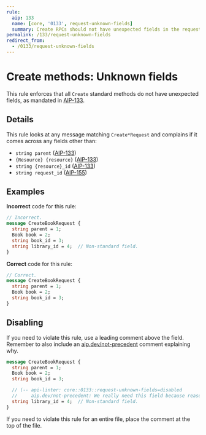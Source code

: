 ```yaml
---
rule:
  aip: 133
  name: [core, '0133', request-unknown-fields]
  summary: Create RPCs should not have unexpected fields in the request.
permalink: /133/request-unknown-fields
redirect_from:
  - /0133/request-unknown-fields
---
```


# Create methods: Unknown fields

This rule enforces that all `Create` standard methods do not have unexpected
fields, as mandated in [AIP-133][].

## Details

This rule looks at any message matching `Create*Request` and complains if it
comes across any fields other than:

- `string parent` ([AIP-133][])
- `{Resource} {resource}` ([AIP-133][])
- `string {resource}_id` ([AIP-133][])
- `string request_id` ([AIP-155][])

## Examples

**Incorrect** code for this rule:

```proto
// Incorrect.
message CreateBookRequest {
  string parent = 1;
  Book book = 2;
  string book_id = 3;
  string library_id = 4;  // Non-standard field.
}
```

**Correct** code for this rule:

```proto
// Correct.
message CreateBookRequest {
  string parent = 1;
  Book book = 2;
  string book_id = 3;
}
```

## Disabling

If you need to violate this rule, use a leading comment above the field.
Remember to also include an [aip.dev/not-precedent][] comment explaining why.

```proto
message CreateBookRequest {
  string parent = 1;
  Book book = 2;
  string book_id = 3;

  // (-- api-linter: core::0133::request-unknown-fields=disabled
  //     aip.dev/not-precedent: We really need this field because reasons. --)
  string library_id = 4;  // Non-standard field.
}
```

If you need to violate this rule for an entire file, place the comment at the
top of the file.

[aip-133]: https://aip.dev/133
[aip-155]: https://aip.dev/155
[aip.dev/not-precedent]: https://aip.dev/not-precedent

